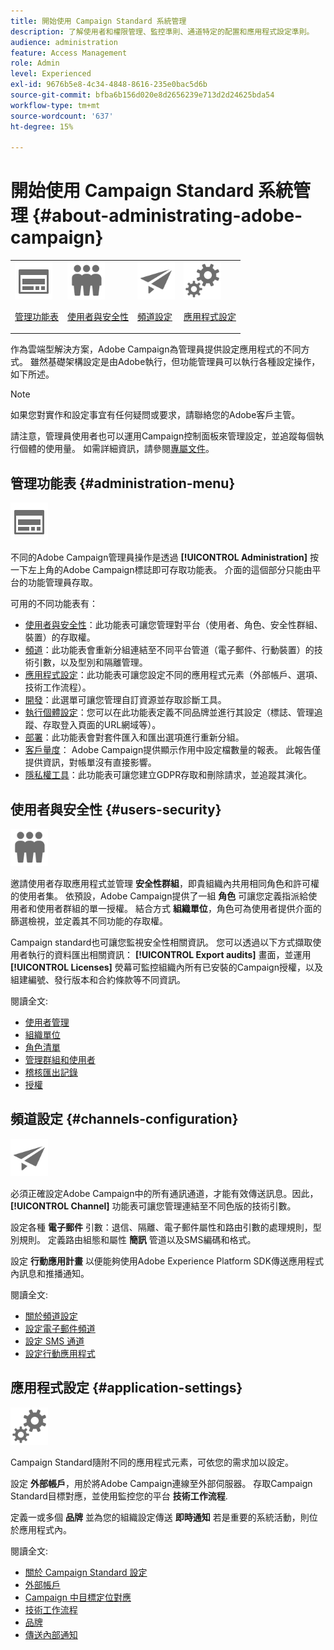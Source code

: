 ```yaml
---
title: 開始使用 Campaign Standard 系統管理
description: 了解使用者和權限管理、監控準則、通道特定的配置和應用程式設定準則。
audience: administration
feature: Access Management
role: Admin
level: Experienced
exl-id: 9676b5e8-4c34-4848-8616-235e0bac5d6b
source-git-commit: bfba6b156d020e8d2656239e713d2d24625bda54
workflow-type: tm+mt
source-wordcount: '637'
ht-degree: 15%

---
```


# 開始使用 Campaign Standard 系統管理 {#about-administrating-adobe-campaign}

<table>
<tr><td><img src="assets/do-not-localize/icon_menu.svg" width="60px"><p><a href="#administration-menu">管理功能表</a></p></td>
<td><img src="assets/do-not-localize/icon_users.svg" width="60px"><p><a href="#users-security">使用者與安全性</a></p></td>
<td><img src="assets/do-not-localize/icon_channels.svg" width="60px"><p><a href="#channels-configuration">頻道設定</a></p></td>
<td><img src="assets/do-not-localize/icon_settings.svg" width="60px"><p><a href="#application-settings">應用程式設定</a></p></td></tr>
</table>

作為雲端型解決方案，Adobe Campaign為管理員提供設定應用程式的不同方式。 雖然基礎架構設定是由Adobe執行，但功能管理員可以執行各種設定操作，如下所述。

>[!NOTE]
>
>如果您對實作和設定事宜有任何疑問或要求，請聯絡您的Adobe客戶主管。

請注意，管理員使用者也可以運用Campaign控制面板來管理設定，並追蹤每個執行個體的使用量。 如需詳細資訊，請參閱[專屬文件](https://experienceleague.adobe.com/docs/control-panel/using/control-panel-home.html?lang=zh-Hant)。

## 管理功能表 {#administration-menu}

<img src="assets/do-not-localize/icon_menu.svg" width="60px">

不同的Adobe Campaign管理員操作是透過 **[!UICONTROL Administration]** 按一下左上角的Adobe Campaign標誌即可存取功能表。 介面的這個部分只能由平台的功能管理員存取。

可用的不同功能表有：

* [使用者與安全性](../../administration/using/about-access-management.md)：此功能表可讓您管理對平台（使用者、角色、安全性群組、裝置）的存取權。
* [頻道](../../administration/using/about-channel-configuration.md)：此功能表會重新分組連結至不同平台管道（電子郵件、行動裝置）的技術引數，以及型別和隔離管理。
* [應用程式設定](../../administration/using/external-accounts.md)：此功能表可讓您設定不同的應用程式元素（外部帳戶、選項、技術工作流程）。
* [開發](../../developing/using/data-model-concepts.md)：此選單可讓您管理自訂資源並存取診斷工具。
* [執行個體設定](../../administration/using/branding.md)：您可以在此功能表定義不同品牌並進行其設定（標誌、管理追蹤、存取登入頁面的URL網域等）。
* [部署](../../automating/using/managing-packages.md)：此功能表會對套件匯入和匯出選項進行重新分組。
* [客戶量度](../../audiences/using/active-profiles.md)： Adobe Campaign提供顯示作用中設定檔數量的報表。 此報告僅提供資訊，對帳單沒有直接影響。
* [隱私權工具](../../start/using/privacy-management.md)：此功能表可讓您建立GDPR存取和刪除請求，並追蹤其演化。

## 使用者與安全性 {#users-security}

<img src="assets/do-not-localize/icon_users.svg"  width="60px">

邀請使用者存取應用程式並管理 **安全性群組**，即貴組織內共用相同角色和許可權的使用者集。 依預設，Adobe Campaign提供了一組 **角色** 可讓您定義指派給使用者和使用者群組的單一授權。 結合方式 **組織單位**，角色可為使用者提供介面的篩選檢視，並定義其不同功能的存取權。

Campaign standard也可讓您監視安全性相關資訊。 您可以透過以下方式擷取使用者執行的資料匯出相關資訊： **[!UICONTROL Export audits]** 畫面，並運用 **[!UICONTROL Licenses]** 熒幕可監控組織內所有已安裝的Campaign授權，以及組建編號、發行版本和合約條款等不同資訊。

閱讀全文:

* [使用者管理](../../administration/using/users-management.md)
* [組織單位](../../administration/using/organizational-units.md)
* [角色清單](../../administration/using/list-of-roles.md)
* [管理群組和使用者](../../administration/using/managing-groups-and-users.md)
* [稽核匯出記錄](../../administration/using/auditing-export-logs.md)
* [授權](../../administration/using/licenses.md)

## 頻道設定 {#channels-configuration}

<img src="assets/do-not-localize/icon_channels.svg" width="60px">

必須正確設定Adobe Campaign中的所有通訊通道，才能有效傳送訊息。因此， **[!UICONTROL Channel]**  功能表可讓您管理連結至不同色版的技術引數。

設定各種 **電子郵件** 引數：退信、隔離、電子郵件屬性和路由引數的處理規則，型別規則。 定義路由組態和屬性 **簡訊** 管道以及SMS編碼和格式。

設定 **行動應用計畫** 以便能夠使用Adobe Experience Platform SDK傳送應用程式內訊息和推播通知。

閱讀全文:

* [關於頻道設定](../../administration/using/about-channel-configuration.md)
* [設定電子郵件頻道](../../administration/using/configuring-email-channel.md)
* [設定 SMS 通道](../../administration/using/configuring-sms-channel.md)
* [設定行動應用程式](../../administration/using/configuring-a-mobile-application.md)

## 應用程式設定 {#application-settings}

<img src="assets/do-not-localize/icon_settings.svg" width="60px">

Campaign Standard隨附不同的應用程式元素，可依您的需求加以設定。

設定 **外部帳戶**，用於將Adobe Campaign連線至外部伺服器。 存取Campaign Standard目標對應，並使用監控您的平台 **技術工作流程**.

定義一或多個 **品牌** 並為您的組織設定傳送 **即時通知** 若是重要的系統活動，則位於應用程式內。

閱讀全文:

* [關於 Campaign Standard 設定](../../administration/using/about-campaign-standard-settings.md)
* [外部帳戶](../../administration/using/external-accounts.md)
* [Campaign 中目標定位對應](../../administration/using/target-mappings-in-campaign.md)
* [技術工作流程](../../administration/using/technical-workflows.md)
* [品牌](../../administration/using/branding.md)
* [傳送內部通知](../../administration/using/sending-internal-notifications.md)
